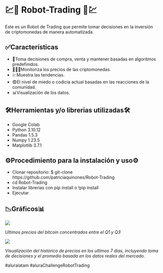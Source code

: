 <h1> 💹🤖 Robot-Trading 🤖💹 </h1>
Este es un Robot de Trading que permite tomar decisiones en la inversión de criptomonedas de manera automatizada. 


<h2>✅Características</h2>
<ul>
  <li>🤔Toma decisiones de compra, venta y mantener basadas en algoritmos predefinidos.</li>
  <li>🕵🏻‍♂️Monitoriza los precios de las criptomonedas.</li>
  <li>💹Muestra las tendencias.</li>
  <li>😨El nivel de miedo o codicia actual basadas en las reacciones de la comunidad.</li>
  <li>📊Visualización de los datos.</li>
</ul>

<h2>🛠️Herramientas y/o librerias utilizadas🛠️</h2>
<ul>
  <li>Google Colab</li>
  <li>Python 3.10.12</li>
  <li>Pandas 1.5.3</li>
  <li>Numpy 1.23.5</li>
  <li>Matplotlib 3.7.1</li>
</ul>

<h2>⚙️Procedimiento para la instalación y uso⚙️</h2>
<ul>
  <li>Clonar repositorio: $ git-clone https://github.com/patriciaquinones/Robot-Trading</li>
  <li>cd Robot-Trading</li>
  <li>Instalar librerias con pip install o !pip install</li>
  <li>Ejecutar</li>
</ul>

<h2>📉Gráficos📊</h2>
<img src='https://github.com/patriciaquinones/Robot-Trading/assets/49883687/16a61605-1383-4f9b-9c4f-29fc1d056b87'/>
<p><i>Ultimos precios del bitcoin concentrados entre el Q1 y Q3</i></p>
<img src='https://github.com/patriciaquinones/Robot-Trading/assets/49883687/3086fc9a-26b9-4ca7-afdc-0b19c5e33a85'/>
<p><i>Visualización del histórico de precios en los ultimos 7 dias, incluyendo toma de decisiones y el promedio basada en los datos reales del mercado.</i></p>

#aluralatam
#aluraChallengeRobotTrading
